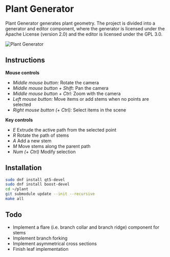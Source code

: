 # Plant Generator

Plant Generator generates plant geometry. The project is divided into a generator and editor component, where the generator is licensed under the Apache License (version 2.0) and the editor is licensed under the GPL 3.0.

![Plant Generator](https://www.fcreyf.com/static/pg.png)

## Instructions

__Mouse controls__
- _Middle mouse button:_ Rotate the camera
- _Middle mouse button + Shift:_ Pan the camera
- _Middle mouse button + Ctrl:_ Zoom with the camera
- _Left mouse button:_ Move items or add stems when no points are selected
- _Right mouse button (+ Ctrl):_ Select items in the scene

__Key controls__
- _E_ Extrude the active path from the selected point
- _R_ Rotate the path of stems
- _A_ Add a new stem
- _M_ Move stems along the parent path
- _Num (+ Ctrl)_ Modify selection

## Installation

```sh
sudo dnf install qt5-devel
sudo dnf install boost-devel
cd ~/plant
git submodule update --init --recursive
make all
```

## Todo
- Implement a flare (i.e. branch collar and branch ridge) component for stems
- Implement branch forking
- Implement asymmetrical cross sections
- Finish leaf implementation
